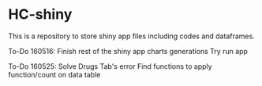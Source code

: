 # HC-shiny

This is a repository to store shiny app files including codes and dataframes. 

To-Do 160516:
Finish rest of the shiny app charts generations
Try run app

To-Do 160525:
Solve Drugs Tab's error
Find functions to apply function/count on data table
